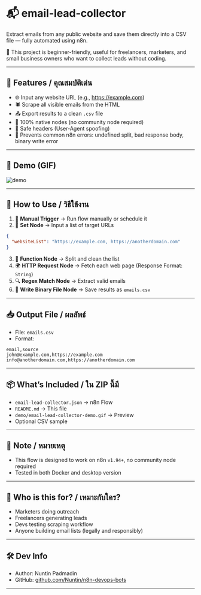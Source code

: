 
# 📬 email-lead-collector

Extract emails from any public website and save them directly into a CSV file — fully automated using n8n.

🔧 This project is beginner-friendly, useful for freelancers, marketers, and small business owners who want to collect leads without coding.

---

## 🌟 Features / คุณสมบัติเด่น

- 🌐 Input any website URL (e.g., https://example.com)
- 🕷️ Scrape all visible emails from the HTML
- 📤 Export results to a clean `.csv` file
- 🧩 100% native nodes (no community node required)
- 🔐 Safe headers (User-Agent spoofing)
- 🐞 Prevents common n8n errors: undefined split, bad response body, binary write error

---

## 📸 Demo (GIF)

![demo](./demo/email-lead-collector-demo.gif)

---

## 🚀 How to Use / วิธีใช้งาน

1. 🧱 **Manual Trigger** → Run flow manually or schedule it
2. 🔧 **Set Node** → Input a list of target URLs
```json
{
  "websiteList": "https://example.com, https://anotherdomain.com"
}
```
3. 🧠 **Function Node** → Split and clean the list
4. 🌍 **HTTP Request Node** → Fetch each web page (Response Format: `String`)
5. 🔍 **Regex Match Node** → Extract valid emails
6. 📝 **Write Binary File Node** → Save results as `emails.csv`

---

## 📥 Output File / ผลลัพธ์

- File: `emails.csv`
- Format:
```csv
email,source
john@example.com,https://example.com
info@anotherdomain.com,https://anotherdomain.com
```

---

## 📦 What’s Included / ใน ZIP นี้มี

- `email-lead-collector.json` → n8n Flow
- `README.md` → This file
- `demo/email-lead-collector-demo.gif` → Preview
- Optional CSV sample

---

## 📌 Note / หมายเหตุ

- This flow is designed to work on n8n `v1.94+`, no community node required
- Tested in both Docker and desktop version

---

## 🧠 Who is this for? / เหมาะกับใคร?

- Marketers doing outreach
- Freelancers generating leads
- Devs testing scraping workflow
- Anyone building email lists (legally and responsibly)

---

## 🛠️ Dev Info

- Author: Nuntin Padmadin
- GitHub: [github.com/Nuntin/n8n-devops-bots](https://github.com/Nuntin/n8n-devops-bots)

---
